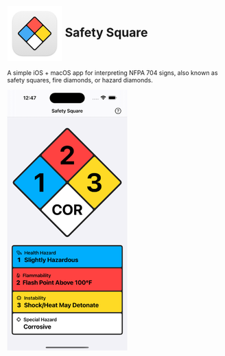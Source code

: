 <h1>
<img src="SafetySquare/Assets.xcassets/AppIcon.appiconset/icon_128x128@2x.png" alt="App Icon" width="128" height="128" align="center" />
Safety Square
</h1>

A simple iOS + macOS app for interpreting NFPA 704 signs, also known as safety squares, fire diamonds, or hazard diamonds.

<img src="Screenshot.png" alt="Screenshot" width="280" height="auto" />
